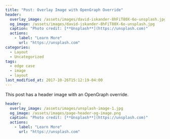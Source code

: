 ```yaml
---
title: "Post: Overlay Image with OpenGraph Override"
header:
  overlay_image: /assets/images/david-iskander-8hFiT80X-6o-unsplash.jpg
  og_image: /assets/images/david-iskander-8hFiT80X-6o-unsplash.jpg
  caption: "Photo credit: [**Unsplash**](https://unsplash.com)"
  actions:
    - label: "Learn More"
      url: "https://unsplash.com"
categories:
  - Layout
  - Uncategorized
tags:
  - edge case
  - image
  - layout
last_modified_at: 2017-10-26T15:12:19-04:00
---
```


This post has a header image with an OpenGraph override.

```yaml
header:
  overlay_image: /assets/images/unsplash-image-1.jpg
  og_image: /assets/images/page-header-og-image.png
  caption: "Photo credit: [**Unsplash**](https://unsplash.com)"
  actions:
    - label: "Learn More"
      url: "https://unsplash.com"
```
